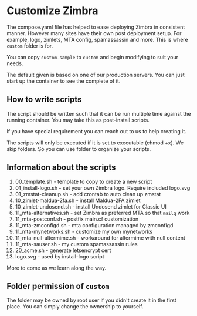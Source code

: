 # Customize Zimbra

The compose.yaml file has helped to ease deploying Zimbra in consistent manner. However many sites have their own post deployment setup. For example, logo, zimlets, MTA config, spamassassin and more. This is where `custom` folder is for.

You can copy `custom-sample` to `custom` and begin modifying to suit your needs.

The default given is based on one of our production servers. You can just start up the container to see the complete of it.

## How to write scripts

The script should be written such that it can be run multiple time against the running container. You may take this as post-install scripts.

If you have special requirement you can reach out to us to help creating it.

The scripts will only be executed if it is set to executable (chmod +x). We skip folders. So you can use folder to organize your scripts.

## Information about the scripts

1. 00_template.sh - template to copy to create a new script
1. 01_install-logo.sh - set your own Zimbra logo. Require included logo.svg
1. 01_zmstat-cleanup.sh - add crontab to auto clean up zmstat
1. 10_zimlet-maldua-2fa.sh - install Maldua-2FA zimlet
1. 10_zimlet-undosend.sh - install Undosend zimlet for Classic UI
1. 11_mta-alternatives.sh - set Zimbra as preferred MTA so that `mailq` work
1. 11_mta-postconf.sh - postfix main.cf customization
1. 11_mta-zmconfigd.sh - mta configuration managed by zmconfigd
1. 11_mta-mynetworks.sh - customize my own mynetworks
1. 11_mta-null-altermime.sh - workaround for altermime with null content
1. 11_mta-sauser.sh - my custom spamassassin rules
1. 20_acme.sh - generate letsencrypt cert
1. logo.svg - used by install-logo script

More to come as we learn along the way.

## Folder permission of `custom`

The folder may be owned by root user if you didn't create it in the first place. You can simply change the ownership to yourself.

